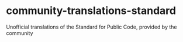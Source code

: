 # community-translations-standard
Unofficial translations of the Standard for Public Code, provided by the community
